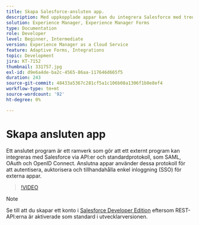 ```yaml
---
title: Skapa Salesforce-ansluten app.
description: Med uppkopplade appar kan du integrera Salesforce med tredjepartsprogram som AEM Forms med Salesforce.
solution: Experience Manager, Experience Manager Forms
type: Documentation
role: Developer
level: Beginner, Intermediate
version: Experience Manager as a Cloud Service
feature: Adaptive Forms, Integrations
topic: Development
jira: KT-7152
thumbnail: 331757.jpg
exl-id: d9e6a4de-ba2c-4565-86aa-117646d665f5
duration: 243
source-git-commit: 48433a5367c281cf5a1c106b08a1306f1b0e8ef4
workflow-type: tm+mt
source-wordcount: '92'
ht-degree: 0%

---
```


# Skapa ansluten app

Ett anslutet program är ett ramverk som gör att ett externt program kan integreras med Salesforce via API:er och standardprotokoll, som SAML, OAuth och OpenID Connect. Anslutna appar använder dessa protokoll för att autentisera, auktorisera och tillhandahålla enkel inloggning (SSO) för externa appar.
<!--- 331757 was the old video -->

>[!VIDEO](https://video.tv.adobe.com/v/3447257?quality=12&learn=on)

>[!NOTE]
>Se till att du skapar ett konto i [Salesforce Developer Edition](https://developer.salesforce.com/signup) eftersom REST-API:erna är aktiverade som standard i utvecklarversionen.
